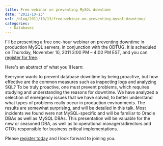 ```yaml
---
title: Free webinar on preventing MySQL downtime
date: "2011-10-13"
url: /blog/2011/10/13/free-webinar-on-preventing-mysql-downtime/
categories:
  - Databases
---
```

I'll be presenting a free one-hour webinar on preventing downtime in production MySQL servers, in conjunction with the ODTUG. It is scheduled on Thursday, November 10, 2011 3:00 PM &#8211; 4:00 PM EST, and you can [register for free](https://www3.gotomeeting.com/register/229757198).

Here's an abstract of what you'll learn:

Everyone wants to prevent database downtime by being proactive, but how effective are the common measures such as inspecting logs and analyzing SQL? To be truly proactive, one must prevent problems, which requires studying and understanding the reasons for downtime. We have analyzed a selection of emergency issues that we have solved, to better understand what types of problems really occur in production environments. The results are somewhat surprising, and will be detailed in this talk. Most incidents we found were not MySQL-specific and will be familiar to Oracle DBAs as well as MySQL DBAs. This presentation will be valuable for the new or seasoned DBA, as well as to operational managers/directors and CTOs responsible for business critical implementations.

Please [register today](https://www3.gotomeeting.com/register/229757198) and I look forward to joining you.


